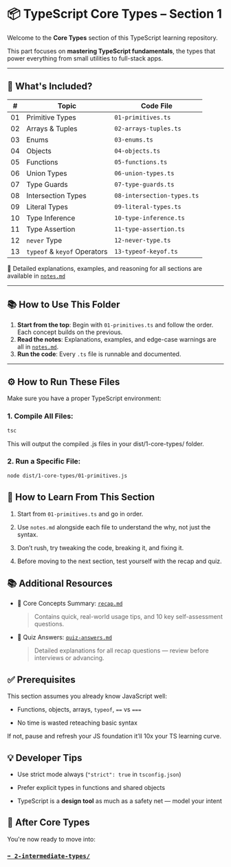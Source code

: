 # 📦 TypeScript Core Types – Section 1

Welcome to the **Core Types** section of this TypeScript learning repository.

This part focuses on **mastering TypeScript fundamentals**,  the types that power everything from small utilities to full-stack apps.

---

## 🧭 What's Included?

| #   | Topic                         | Code File                          |
|-----|-------------------------------|------------------------------------|
| 01  | Primitive Types               | `01-primitives.ts`                 |
| 02  | Arrays & Tuples               | `02-arrays-tuples.ts`              |
| 03  | Enums                         | `03-enums.ts`                      |
| 04  | Objects                       | `04-objects.ts`                    |
| 05  | Functions                     | `05-functions.ts`                  |
| 06  | Union Types                   | `06-union-types.ts`                |
| 07  | Type Guards                   | `07-type-guards.ts`                |
| 08  | Intersection Types            | `08-intersection-types.ts`         |
| 09  | Literal Types                 | `09-literal-types.ts`              |
| 10  | Type Inference                | `10-type-inference.ts`             |
| 11  | Type Assertion                | `11-type-assertion.ts`             |
| 12  | `never` Type                  | `12-never-type.ts`                 |
| 13  | `typeof` & `keyof` Operators | `13-typeof-keyof.ts`               |

📝 Detailed explanations, examples, and reasoning for all sections are available in [`notes.md`](./notes.md)

---

## 📚 How to Use This Folder

1. **Start from the top**: Begin with `01-primitives.ts` and follow the order. Each concept builds on the previous.
2. **Read the notes**: Explanations, examples, and edge-case warnings are all in [`notes.md`](./notes.md).
3. **Run the code**: Every `.ts` file is runnable and documented.

---

## ⚙️ How to Run These Files

Make sure you have a proper TypeScript environment:

### 1. Compile All Files:
```bash
tsc
```
This will output the compiled .js files in your dist/1-core-types/ folder.

### 2. Run a Specific File:
```bash
node dist/1-core-types/01-primitives.js
```

## 🚀 How to Learn From This Section
1. Start from `01-primitives.ts` and go in order.

2. Use `notes.md` alongside each file to understand the why, not just the syntax.

3. Don’t rush, try tweaking the code, breaking it, and fixing it.

4. Before moving to the next section, test yourself with the recap and quiz.

## 📚 Additional Resources
- 🧾 Core Concepts Summary: [`recap.md`](./recap.md)
    > Contains quick, real-world usage tips, and 10 key self-assessment questions.

- 🧪 Quiz Answers: [`quiz-answers.md`](./quiz-answers.md)
    > Detailed explanations for all recap questions — review before interviews or advancing.

## ✅ Prerequisites

This section assumes you already know JavaScript well:

- Functions, objects, arrays, `typeof`, `==` vs `===`

- No time is wasted reteaching basic syntax

If not, pause and refresh your JS foundation it’ll 10x your TS learning curve.

## 💡 Developer Tips
- Use strict mode always (`"strict": true` in `tsconfig.json`)

- Prefer explicit types in functions and shared objects

- TypeScript is a **design tool** as much as a safety net — model your intent

## 🏁 After Core Types
You're now ready to move into:

### [**`➡️ 2-intermediate-types/`**](../2-intermediate-types/)